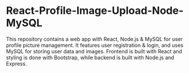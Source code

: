 # React-Profile-Image-Upload-Node-MySQL
This repository contains a web app with React, Node.js &amp; MySQL for user profile picture management. It features user registration &amp; login, and uses MySQL for storing user data and images. Frontend is built with React and styling is done with Bootstrap, while backend is built with Node.js and Express.
